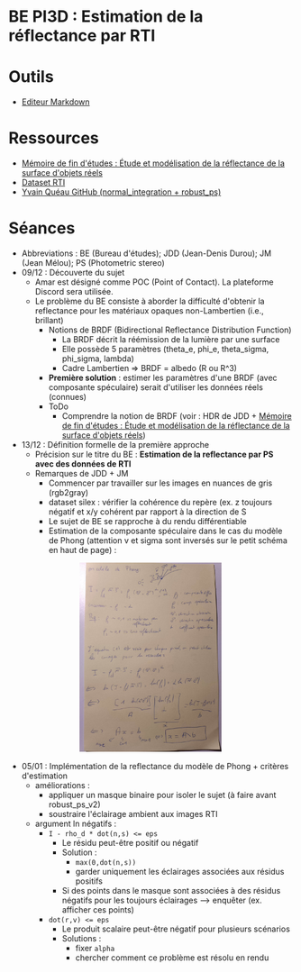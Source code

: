# BE PI3D : Estimation de la réflectance par RTI

# Outils
 - [Editeur Markdown](https://stackedit.io/)

# Ressources
 - [Mémoire de fin d'études : Étude et modélisation de la réflectance de la surface d'objets réels](https://domurado.pagesperso-orange.fr/Memoire/)
 - [Dataset RTI](https://sharedocs.huma-num.fr/wl/?id=W4u65Lh4fWGCcrc9aKAIsnqWcu0meKym)
 - [Yvain Quéau GitHub (normal_integration + robust_ps)](https://github.com/yqueau)

# Séances

 - Abbreviations :  BE (Bureau d'études); JDD (Jean-Denis Durou); JM (Jean Mélou); PS (Photometric stereo)
 - 09/12 : Découverte du sujet
	 - Amar est désigné comme POC (Point of Contact). La plateforme Discord sera utilisée.
	 - Le problème du BE consiste à aborder la difficulté d'obtenir la reflectance pour les matériaux opaques non-Lambertien (i.e., brillant)
		 - Notions de BRDF (Bidirectional Reflectance Distribution Function)
			 - La BRDF décrit la réémission de la lumière par une surface
			 - Elle possède 5 paramètres (theta_e, phi_e, theta_sigma, phi_sigma, lambda)
			 - Cadre Lambertien => BRDF = albedo (R ou R^3)
		 - **Première solution** : estimer les paramètres d'une BRDF (avec composante spéculaire) serait d'utiliser les données réels (connues)
		 - ToDo
			 - Comprendre la notion de BRDF (voir : HDR de JDD + [Mémoire de fin d'études : Étude et modélisation de la réflectance de la surface d'objets réels](https://domurado.pagesperso-orange.fr/Memoire/))
 - 13/12 : Définition formelle de la première approche
	 - Précision sur le titre du BE : **Estimation de la reflectance par PS avec des données de RTI**
	 - Remarques de JDD + JM
		 - Commencer par travailler sur les images en nuances de gris (rgb2gray)
		 - dataset silex : vérifier la cohérence du repère (ex. z toujours négatif et x/y cohérent par rapport à la direction de S
		 - Le sujet de BE se rapproche à du rendu différentiable
		 - Estimation de la composante spéculaire dans le cas du modèle de Phong (attention v et sigma sont inversés sur le petit schéma en haut de page) :
<p align="center">
  <img width="50%" src="res/resolution.jpg" />
</p>

 - 05/01 : Implémentation de la reflectance du modèle de Phong + critères d'estimation
	 -  améliorations :
		 - appliquer un masque binaire pour isoler le sujet (à faire avant robust_ps_v2)
		 - soustraire l'éclairage ambient aux images  RTI
	 - argument ln négatifs :
		 - `I - rho_d * dot(n,s) <= eps`
			 - Le résidu peut-être positif ou négatif
			 - Solution :
				 -  `max(0,dot(n,s))`
				 - garder uniquement les éclairages associées aux résidus positifs
			 - Si des points dans le masque sont associées à des résidus négatifs pour les toujours éclairages --> enquêter (ex. afficher ces points)
		 - `dot(r,v) <= eps`
			 -  Le produit scalaire peut-être négatif pour plusieurs scénarios
			 - Solutions :
				 - fixer `alpha`
				 - chercher comment ce problème est résolu en rendu
